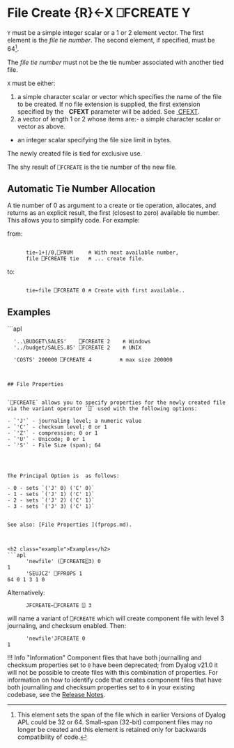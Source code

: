 <!-- Hidden search keywords -->
<div style="display: none;">
  ⎕FCREATE FCREATE
</div>







<h1 class="heading"><span class="name">File Create</span> <span class="command">{R}←X ⎕FCREATE Y</span></h1>



`Y` must be a simple integer scalar or a 1 or 2 element vector. The first element is the *file tie number*. The second element, if specified, must be 64[^1].


The *file tie number* must not be the tie number associated with another tied file.



`X` must be either:

1. a simple character scalar or vector which specifies the name of the file to be created. If no file extension is supplied, the first extension specified by the   **CFEXT** parameter will be added. See [ CFEXT](../../../windows-installation-and-configuration-guide/configuration-parameters/configuration-parameters).
2. a vector of length 1 or 2 whose items are:- a simple character scalar or vector as above.
- an integer scalar specifying the file size limit in bytes.




The newly created file is tied for exclusive use.


The shy result of `⎕FCREATE` is the tie number of the new file.

## Automatic Tie Number Allocation


A tie number of 0 as argument to a create or tie operation, allocates, and returns as an explicit result, the first (closest to zero) available tie number. This allows you to simplify code. For example:



from:
```apl

      tie←1+⌈/0,⎕FNUM     ⍝ With next available number,
      file ⎕FCREATE tie   ⍝ ... create file.

```


to:
```apl

      tie←file ⎕FCREATE 0 ⍝ Create with first available..
```


<h2 class="example">Examples</h2>
```apl

      '..\BUDGET\SALES'    ⎕FCREATE 2    ⍝ Windows
      '../budget/SALES.85' ⎕FCREATE 2    ⍝ UNIX

      'COSTS' 200000 ⎕FCREATE 4         ⍝ max size 200000

```


## File Properties


`⎕FCREATE` allows you to specify properties for the newly created file via the variant operator `⍠` used with the following options:

- `'J'` - journaling level; a numeric value
- `'C'` - checksum level; 0 or 1
- `'Z'` - compression; 0 or 1
- `'U'` - Unicode; 0 or 1
- `'S'` - File Size (span); 64




The Principal Option is  as follows:

- 0 - sets `('J' 0) ('C' 0)`
- 1 - sets `('J' 1) ('C' 1)`
- 2 - sets `('J' 2) ('C' 1)`
- 3 - sets `('J' 3) ('C' 1)`


See also: [File Properties ](fprops.md).



<h2 class="example">Examples</h2>
```apl
      'newfile' (⎕FCREATE⍠3) 0
1
      'SEUJCZ' ⎕FPROPS 1
64 0 1 3 1 0

```



Alternatively:
```apl
      JFCREATE←⎕FCREATE ⍠ 3
```


will name a variant of `⎕FCREATE` which will create component file with level 3 journaling, and checksum enabled. Then:
```apl
      'newfile'JFCREATE 0
1
```






[^1]: This element sets the span of the file which in earlier Versions of Dyalog APL could be 32 or 64. Small-span (32-bit) component files may no longer be created and this element is retained only for backwards compatibility of code.

!!! Info "Information"
    Component files that have both journalling and checksum properties set to `0` have been deprecated; from Dyalog v21.0 it will not be possible to create files with this combination of properties. For information on how to identify code that creates component files that have both journalling and checksum properties set to `0` in your existing codebase, see the [Release Notes](../../release-notes/announcements/deprecated-functionality.md).
